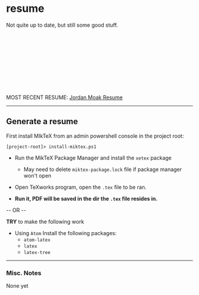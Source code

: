 # resume
Not quite up to date, but still some good stuff.

<object data="https://github.com/JMoak/resume/blob/master/Jordan%20Moak%20Resume.pdf" type="application/pdf" width="700px" height="700px">
    <embed src="https://github.com/JMoak/resume/blob/master/Jordan%20Moak%20Resume.pdf">
        <p>MOST RECENT RESUME: <a href="https://github.com/JMoak/resume/blob/master/Jordan%20Moak%20Resume.pdf">Jordan Moak Resume</a></p>
    </embed>
</object>

---

## Generate a resume

First install MIkTeX from an admin powershell console in the project root:
```
[project-root]> install-miktex.ps1
```

- Run the MikTeX Package Manager and install the `xetex` package
  - May need to delete `miktex-package.lock` file if package manager won't open


- Open TeXworks program, open the `.tex` file to be ran.

- **Run it, PDF will be saved in the dir the `.tex` file resides in.**

-- OR --

**TRY** to make the following work

- Using `Atom` Install the following packages:
  - `atom-latex`
  - `latex`
  - `latex-tree`

---
### Misc. Notes
None yet

